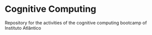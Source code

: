 # Cognitive Computing
Repository for the activities of the cognitive computing bootcamp of Instituto Atlântico
